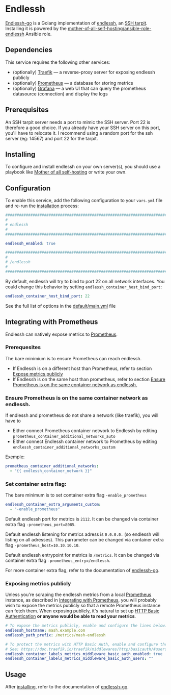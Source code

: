 # Endlessh

[Endlessh-go](https://github.com/shizunge/endlessh-go) is a Golang implementation of [endlessh](https://github.com/skeeto/endlessh), an [SSH tarpit](https://nullprogram.com/blog/2019/03/22). Installing it is powered by the [mother-of-all-self-hosting/ansible-role-endlessh](https://github.com/mother-of-all-self-hosting/ansible-role-endlessh) Ansible role.

## Dependencies

This service requires the following other services:

- (optionally) [Traefik](traefik.md) — a reverse-proxy server for exposing endlessh publicly
- (optionally) [Prometheus](./prometheus.md) — a database for storing metrics
- (optionally) [Grafana](./grafana.md) — a web UI that can query the prometheus datasource (connection) and display the logs

## Prerequisites

An SSH tarpit server needs a port to mimic the SSH server. Port 22 is therefore a good choice.
If you already have your SSH server on this port, you'll have to relocate it.
I recommend using a random port for the ssh server (eg: 14567) and port 22 for the tarpit.

## Installing

To configure and install endlessh on your own server(s), you should use a playbook like [Mother of all self-hosting](https://github.com/mother-of-all-self-hosting/mash-playbook) or write your own.

## Configuration

To enable this service, add the following configuration to your `vars.yml` file and re-run the [installation](../installing.md) process:

```yaml
########################################################################
#                                                                      #
# endlessh                                                             #
#                                                                      #
########################################################################

endlessh_enabled: true

########################################################################
#                                                                      #
# /endlessh                                                            #
#                                                                      #
########################################################################
```

By default, endlessh will try to bind to port 22 on all network interfaces.
You could change this behavior by setting `endlessh_container_host_bind_port`:

```yaml
endlessh_container_host_bind_port: 22
```

See the full list of options in the [default/main.yml](default/main.yml) file

## Integrating with Prometheus

Endlessh can natively expose metrics to [Prometheus](./prometheus.md).

### Prerequesites

The bare minimium is to ensure Prometheus can reach endlessh.

- If Endlessh is on a different host than Prometheus, refer to section [Expose metrics publicly](endlessh.md#)
- If Endlessh is on the same host than prometheus, refer to section [Ensure Prometheus is on the same container network as endlessh.](endlessh.md#)

### Ensure Prometheus is on the same container network as endlessh.

If endlessh and prometheus do not share a network (like traefik), you will have to

- Either connect Prometheus container network to Endlessh by editing `prometheus_container_additional_networks_auto`
- Either connect Endlessh container network to Prometheus by editing `endlessh_container_additional_networks_custom`

Exemple:

```yaml
prometheus_container_additional_networks:
  - "{{ endlessh_container_network }}"
```

### Set container extra flag:

The bare minimum is to set container extra flag `-enable_prometheus`

```yaml
endlessh_container_extra_arguments_custom:
  - "-enable_prometheus"
```

Default endlessh port for metrics is `2112`. It can be changed via container extra flag `-prometheus_port=8085`.

Default endlessh listening for metrics adress is `0.0.0.0.` (so endlessh will listing on all adresses). This parrameter can be changed via container extra flag `-prometheus_host=10.10.10.10`.

Default endlessh entrypoint for metrics is `/metrics`. It can be changed via container extra flag `-prometheus_entry=/endlessh`.

For more container extra flag, refer to the documentation of [endlessh-go](https://github.com/shizunge/endlessh-go).

### Exposing metrics publicly

Unless you're scraping the endlessh metrics from a local [Prometheus](prometheus.md) instance, as described in [Integrating with Prometheus](endlessh.md#), you will probably wish to expose the metrics publicly so that a remote Prometheus instance can fetch them. When exposing publicly, it's natural to set up [HTTP Basic Authentication](https://developer.mozilla.org/en-US/docs/Web/HTTP/Authentication) **or anyone would be able to read your metrics**.

```yaml
# To expose the metrics publicly, enable and configure the lines below:
endlessh_hostname: mash.example.com
endlessh_path_prefix: /metrics/mash-endlessh

# To protect the metrics with HTTP Basic Auth, enable and configure the lines below.
# See: https://doc.traefik.io/traefik/middlewares/http/basicauth/#users
endlessh_container_labels_metrics_middleware_basic_auth_enabled: true
endlessh_container_labels_metrics_middleware_basic_auth_users: ""
```

## Usage

After [installing](../installing.md), refer to the documentation of [endlessh-go](https://github.com/shizunge/endlessh-go).
